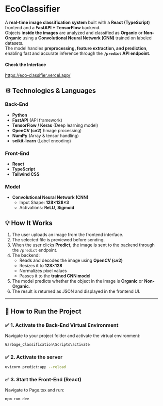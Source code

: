 # EcoClassifier
A **real-time image classification system** built with a **React (TypeScript)** frontend and a **FastAPI + TensorFlow** backend.  
Objects **inside the images** are analyzed and classified as **Organic** or **Non-Organic** using a **Convolutional Neural Network (CNN)** trained on labeled datasets.  
The model handles **preprocessing, feature extraction, and prediction**, enabling fast and accurate inference through the **`/predict` API endpoint**.

#### Check the Interface
https://eco-classifier.vercel.app/

## ⚙️ Technologies & Languages

### Back-End
- **Python**
- **FastAPI** (API framework)
- **TensorFlow / Keras** (Deep learning model)
- **OpenCV (cv2)** (Image processing)
- **NumPy** (Array & tensor handling)
- **scikit-learn** (Label encoding)

### Front-End
- **React**
- **TypeScript**
- **Tailwind CSS**

### Model
- **Convolutional Neural Network (CNN)**
  - Input Shape: **128×128×3**
  - Activations: **ReLU**, **Sigmoid**
 
## 💡 How It Works

1. The user uploads an image from the frontend interface.
2. The selected file is previewed before sending.
3. When the user clicks **Predict**, the image is sent to the backend through the `/predict` endpoint.
4. The backend:
   - Reads and decodes the image using **OpenCV (cv2)**
   - Resizes it to **128×128**
   - Normalizes pixel values
   - Passes it to the **trained CNN model**
5. The model predicts whether the object in the image is **Organic** or **Non-Organic**.
6. The result is returned as JSON and displayed in the frontend UI.

---

## 🚀 How to Run the Project

### ✅ 1. Activate the Back-End Virtual Environment

Navigate to your project folder and activate the virtual environment:

```bash
Garbage_Classification\Scripts\activate
```
### ✅ 2. Activate the server
```bash
uvicorn predict:app --reload
```
### ✅ 3. Start the Front-End (React)
Navigate to Page.tsx and run:
```bash
npm run dev
```



